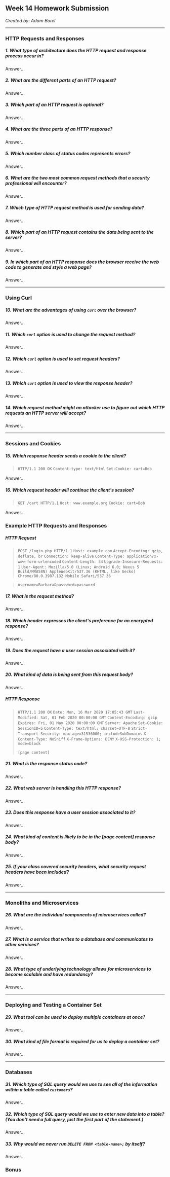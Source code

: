 ## Week 14 Homework Submission

*Created by: Adam Borel*

---

### HTTP Requests and Responses

##### 1. What type of architecture does the HTTP request and response process occur in?

Answer...

##### 2. What are the different parts of an HTTP request?

Answer...

##### 3. Which part of an HTTP request is optional?

Answer...

##### 4. What are the three parts of an HTTP response?

Answer...

##### 5. Which number class of status codes represents errors?

Answer...

##### 6. What are the two most common request methods that a security professional will encounter?

Answer...

##### 7. Which type of HTTP request method is used for sending data?

Answer...

##### 8. Which part of an HTTP request contains the data being sent to the server?

Answer...

##### 9. In which part of an HTTP response does the browser receive the web code to generate and style a web page?

Answer...

---

### Using Curl

##### 10. What are the advantages of using `curl` over the browser?

Answer...

##### 11. Which `curl` option is used to change the request method?

Answer...

##### 12. Which `curl` option is used to set request headers?

Answer...

##### 13. Which `curl` option is used to view the response header?

Answer...

##### 14. Which request method might an attacker use to figure out which HTTP requests an HTTP server will accept?

Answer...

---

### Sessions and Cookies

##### 15. Which response header sends a cookie to the client?

> `HTTP/1.1 200 OK`
> `Content-type: text/html`
> `Set-Cookie: cart=Bob`

Answer...

##### 16. Which request header will continue the client's session?

> `GET /cart HTTP/1.1`
> `Host: www.example.org`
> `Cookie: cart=Bob`

Answer...

### Example HTTP Requests and Responses

##### HTTP Request

> `POST /login.php HTTP/1.1`
> `Host: example.com`
> `Accept-Encoding: gzip, deflate, br`
> `Connection: keep-alive`
> `Content-Type: application/x-www-form-urlencoded`
> `Content-Length: 34`
> `Upgrade-Insecure-Requests: 1`
> `User-Agent: Mozilla/5.0 (Linux; Android 6.0; Nexus 5 Build/MRA58N) AppleWebKit/537.36 (KHTML, like Gecko) Chrome/80.0.3987.132 Mobile Safari/537.36`

> `username=Barbara&password=password`

##### 17. What is the request method?

Answer...

##### 18. Which header expresses the client's preference for an encrypted response?

Answer...

##### 19. Does the request have a user session associated with it?

Answer...

##### 20. What kind of data is being sent from this request body?

Answer...

##### HTTP Response

> `HTTP/1.1 200 OK`
  `Date: Mon, 16 Mar 2020 17:05:43 GMT`
  `Last-Modified: Sat, 01 Feb 2020 00:00:00 GMT`
  `Content-Encoding: gzip`
  `Expires: Fri, 01 May 2020 00:00:00 GMT`
  `Server: Apache`
  `Set-Cookie: SessionID=5`
  `Content-Type: text/html; charset=UTF-8`
  `Strict-Transport-Security: max-age=31536000; includeSubDomains`
  `X-Content-Type: NoSniff`
  `X-Frame-Options: DENY`
  `X-XSS-Protection: 1; mode=block`
>
>  `[page content]`

##### 21. What is the response status code?

Answer...

##### 22. What web server is handling this HTTP response?

Answer...

##### 23. Does this response have a user session associated to it?

Answer...

##### 24. What kind of content is likely to be in the [page content] response body?

Answer...

##### 25. If your class covered security headers, what security request headers have been included?


Answer...

---

### Monoliths and Microservices

##### 26. What are the individual components of microservices called?

Answer...

##### 27. What is a service that writes to a database and communicates to other services?

Answer...

##### 28. What type of underlying technology allows for microservices to become scalable and have redundancy?

Answer...

---

### Deploying and Testing a Container Set

##### 29. What tool can be used to deploy multiple containers at once?

Answer...

##### 30. What kind of file format is required for us to deploy a container set?

Answer...

---

### Databases

##### 31. Which type of SQL query would we use to see all of the information within a table called `customers`?

Answer...

##### 32. Which type of SQL query would we use to enter new data into a table? (You don't need a full query, just the first part of the statement.)

Answer...

##### 33. Why would we never run `DELETE FROM <table-name>;` by itself?

Answer...

### Bonus
